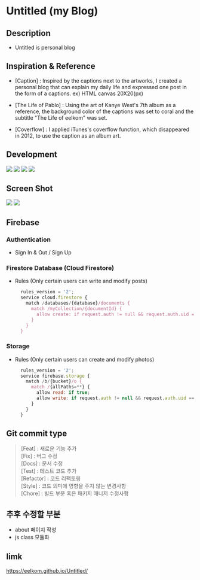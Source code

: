 # Untitled (my Blog)

## Description
- Untitled is personal blog

## Inspiration & Reference
- [Caption] : Inspired by the captions next to the artworks, I created a personal blog that can explain my daily life and expressed one post in the form of a captions. ex) HTML canvas 20X20(px)

- [The Life of Pablo] : Using the art of Kanye West's 7th album as a reference, the background color of the captions was set to coral and the subtitle "The Life of eelkom" was set.

- [Coverflow] : I applied iTunes's coverflow function, which disappeared in 2012, to use the caption as an album art.

## Development
   <img src="https://img.shields.io/badge/html5-E34F26?style=for-the-badge&logo=html5&logoColor=white">  <img src="https://img.shields.io/badge/css-1572B6?style=for-the-badge&logo=css3&logoColor=white">  <img src="https://img.shields.io/badge/javascript-F7DF1E?style=for-the-badge&logo=javascript&logoColor=black">  <img src="https://img.shields.io/badge/firebase-FFCA28?style=for-the-badge&logo=firebase&logoColor=white">

## Screen Shot
<img src="https://github.com/eelkom/Untitled/assets/103271836/3f8fc408-6979-4b48-bed2-94fbac6c3d7d.png" />
<img src="https://github.com/eelkom/Untitled/assets/103271836/f783d096-520d-479a-bb3e-dbab7168a0ac.gif" />


## Firebase

### Authentication
- Sign In & Out / Sign Up

### Firestore Database (Cloud Firestore)
- Rules (Only certain users can write and modify posts)
  ```javascript
    rules_version = '2';
    service cloud.firestore {
      match /databases/{database}/documents {
        match /myCollection/{documentId} {
          allow create: if request.auth != null && request.auth.uid == '특정 사용자 UID';
        }
      }
    }
  ```
### Storage
- Rules (Only certain users can create and modify photos)
  ```javascript
    rules_version = '2';
    service firebase.storage {
      match /b/{bucket}/o {
        match /{allPaths=**} {
          allow read: if true;
          allow write: if request.auth != null && request.auth.uid == "특정 사용자 UID";
        }
      }
    }
  ```
## Git commit type

> [Feat] : 새로운 기능 추가  
> [Fix] : 버그 수정  
> [Docs] : 문서 수정  
> [Test] : 테스트 코드 추가  
> [Refactor] : 코드 리팩토링  
> [Style] : 코드 의미에 영향을 주지 않는 변경사항  
> [Chore] : 빌드 부분 혹은 패키지 매니저 수정사항  

## 추후 수정할 부분

- about 페이지 작성
- js class 모듈화

## limk

https://eelkom.github.io/Untitled/

